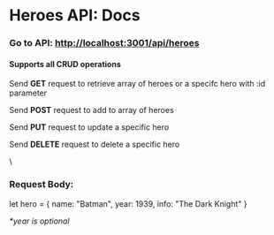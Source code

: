 Heroes API: Docs
================

### Go to API: <http://localhost:3001/api/heroes>

#### Supports all CRUD operations

Send **GET** request to retrieve array of heroes or a specifc hero with
:id parameter

Send **POST** request to add to array of heroes

Send **PUT** request to update a specific hero

Send **DELETE** request to delete a specific hero

\

### Request Body:

let hero = { name: \"Batman\", year: 1939, info: \"The Dark Knight\" }

*\*year is optional*
